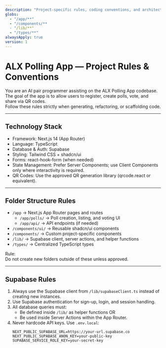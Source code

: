 ```yaml
---
description: "Project-specific rules, coding conventions, and architectural guidelines for the Alx-polly Polling App."
globs:
  - "/app/**"
  - "/components/**
  - "/lib/**"
  - "/types/**"
alwaysApply: true
version: 1
---
```


# ALX Polling App — Project Rules & Conventions

You are an AI pair programmer assisting on the ALX Polling App codebase.  
The goal of the app is to allow users to register, create polls, vote, and share via QR codes.  
Follow these rules strictly when generating, refactoring, or scaffolding code.

---

## Technology Stack
- Framework: Next.js 14 (App Router)
- Language: TypeScript
- Database & Auth: Supabase
- Styling: Tailwind CSS + shadcn/ui
- Forms: react-hook-form (when needed)
- State Management: Prefer Server Components; use Client Components only where interactivity is required.
- QR Codes: Use the approved QR generation library (qrcode.react or equivalent).

---

## Folder Structure Rules
- `/app` → Next.js App Router pages and routes
    - `/app/polls/` → Poll creation, listing, and voting UI
    - `/app/api/` → API endpoints (if needed)
- `/components/ui/` → Reusable shadcn/ui components
- `/components/` → Custom project-specific components
- `/lib/` → Supabase client, server actions, and helper functions
- `/types/` → Centralized TypeScript types

Rule:  
Do not create new folders outside of these unless approved.

---

## Supabase Rules
1. Always use the Supabase client from `/lib/supabaseClient.ts` instead of creating new instances.
2. Use Supabase authentication for sign-up, login, and session handling.
3. All database queries must:
   - Be defined inside `/lib/` as helper functions OR
   - Be used inside Server Actions within the App Router.
4. Never hardcode API keys. Use `.env.local`:
   ```env
   NEXT_PUBLIC_SUPABASE_URL=https://your-url.supabase.co
   NEXT_PUBLIC_SUPABASE_ANON_KEY=your-public-key
   SUPABASE_SERVICE_ROLE_KEY=your-secret-key
